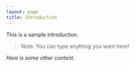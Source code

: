 ```yaml
---
layout: page
title: Introduction
---
```


This is a sample introduction.

> Note: You can type anything you want here!

*Here is some other content*.

<!--stackedit_data:
eyJoaXN0b3J5IjpbLTIyODc3OTkwNl19
-->